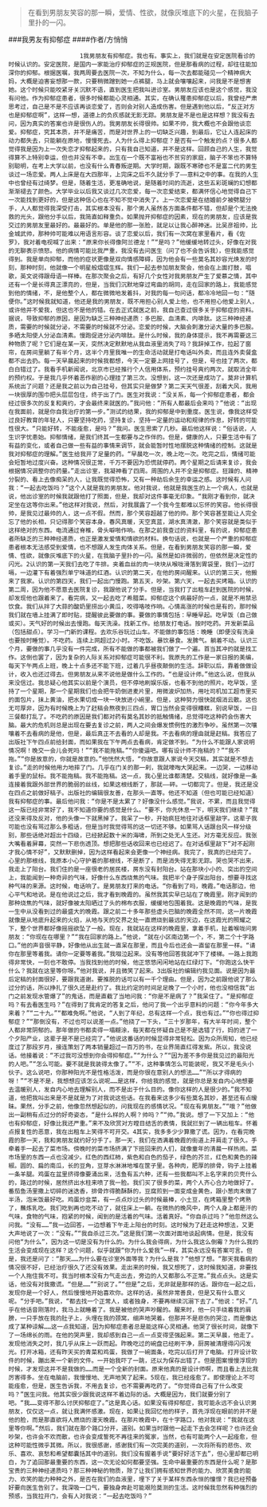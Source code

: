 > 在看到男朋友笑容的那一瞬，爱情、性欲，就像灰堆底下的火星，在我脑子里扑的一闪。

###我男友有抑郁症
####作者/方悄悄

						1我男朋友有抑郁症。我也有。事实上，我们就是在安定医院看诊的时候认识的。安定医院，是国内一家能治疗抑郁症的正规医院，但是那看病的过程，却往往能加深你的抑郁。根据医嘱，我两周要去医院一次，不知为什么，每一次去都能碰见一个精神病大妈，大概是迫害妄想那一款，只要稍微蹭到她一点裤腿，马上就会嚷嚷起来，问我是不是想害她。这个时候只能咬紧牙关沉默不语，直到医生把我叫进诊室。男朋友应该也是这个感觉，我没有问他。作为抑郁症患者，很多时候都能心灵相通。其实，在确认罹患抑郁症以后，我曾经严肃思考过，自己是不是不应该再谈恋爱了，否则会对别人造成伤害。但是遇到他以后，“反正对方也是抑郁症啊”，这样一想，道德上的负疚感就无影无踪。男朋友是不是也是这样想？我没有去问，因为真实的答案也许是很伤人的。我男朋友长得很帅。如果不帅，我大概也不会跟他谈恋爱。抑郁症，究其本质，并不是痛苦，而是对世界上的一切缺乏兴趣，到最后，它让人连起床的动力都失去，只能躺在原地，慢慢死去。人为什么得上抑郁症？是否有一个触发的点？很多人都觉得我是因为上一次失恋才抑郁起来的，只有我自己知道，并不是这样。回顾自己的人生，我觉得算不上特别幸运，但也并没有不幸。出生在一个既不富裕也不贫穷的家庭，脑子不笨也不算特别聪明，在考上大学以前，也没有什么青春叛逆期。大学时期，跟既不寒碜也不是富二代的男生谈过一场恋爱。两人上床是在大四那年，上完床之后不久就分手了——意料之中的事。在我的人生中也曾经有过绮梦。但是，随着生活，更准确地说，是随着时间的流逝，这些五彩斑斓的幻想都渐渐褪去了颜色。大学毕业以后我又谈过几次恋爱，每一次恋爱结束，都满怀信心地觉得自己下一次能找到更好的，但是这种信心也在不知不觉中消失了。上一次恋爱是在结婚前夕被劈腿分手，人人都觉得我深受打击，其实根本没有，那个男人虽然各方面条件都不错，但却是个无法挽救的光头，跟他分手以后，我简直如释重负。如果抛开抑郁症的因素，现在的男朋友，应该是我交过的男朋友里最好的。最最好的。单是他的那一张脸，就足以让我心醉神迷。比吴彦祖帅，比金城武帅，那种帅可能难以用语言形容。谈了恋爱以后，我们有一次窝在家里看片，看《佐罗》，我对着电视喊了出来：“原来你长得像阿兰德龙！”“是吗？”他缓缓地转过头，好像在对我的无聊表示愤怒。他的病情可能比我严重，我没有去问医生（问了也不会告诉我），但我能感觉得到。我是单向抑郁，而他的症状更像是双向情感障碍，因为他会有一些莫名其妙容光焕发的时刻，那种时刻，他就像一个明星般熠熠生辉。我们一起去参加朋友聚会，他会在上面打鼓，唱歌，英文说得跟母语一样棒。在那次聚会之后，有好几个女性对我男朋友产生了爱慕之情，其中还有一个是长得真正漂亮的，但是，当我们沉默地穿过弯曲的胡同，走在回家的路上，我能感觉到他的情绪，不，是他整个人，都在微微地发着抖，对我的每一句问话，都冷冷地回一句：“随便你。”这时候我就知道，他还是我的男朋友，既不用担心别人爱上他，也不用担心他爱上别人，或许他并不爱我，但这也不是他的错。在去正式就医之前，我自己查过很多关于抑郁症的资料。据说，导致抑郁的原因，是因为缺乏三种神经递质：多巴胺、血清素、内啡肽。这三种神经递质，需要的时候就分泌，不需要的时候就不分泌。恋爱的时候，大脑会刺激分泌大量的多巴胺。多晒太阳使人分泌血清素。慢跑促进分泌内啡肽。是什么时候，我的身体提示，我不再需要这三种物质了呢？它们是在某一天，突然决定默默地从我血液里消失了吗？我辞掉工作，拉起了窗帘，在房间里躺了有半个月，这半个月里我唯一的生命活动就是打电话叫外卖，而且连外卖餐盒都不出去扔。每一天早晨起来的时候我都想，今天一定要上网挂号了，但是，号也挂了两次，都白白错过了。我看手机新闻说，北京市已经推行个人信用体系，预约挂号爽约两次，就取消全年的预约权。于是我几乎怀着恶作剧的心理挂了第三次。没想到，这一次还是成功了。莫非计算机系统出了问题？还是我之前以为自己挂号，但其实只是做梦？第二天天气很差，刮着大风，我用一块很厚的围巾把头层层包住，终于出了门。医生对我说：“没关系，每一个抑郁症患者，都会经过很多次的反复和爽约，才会最终来就医的。”我问他：“所有人都最后会来吗？”他说：“出现在我面前，就是你自我治疗的第一步。”测试的结果，我的抑郁是中到重度。医生说，像我这样受过良好教育的年轻人，只要坚持吃药，坚持复诊，坚持一定量的运动和规律的作息，好转的可能性很大。“只能好转，不能痊愈，是吗？”我问。医生思索了几秒。最后他这样说：“俗话说，人生识字忧患始。抑郁情绪，是我们终其一生都要与之作伴的。但是，健康的人，只要生活中有了有益的变化，或者自己做一些有益的事情来调节，就会能暂时性地摆脱这种情绪的控制。这就是我对抑郁症的理解。”医生给我开了足量的药。“早晨吃一次，晚上吃一次。吃完之后，情绪可能会短暂地过度兴奋。这种情况很正常，千万不要因为恐慌就停药。两个星期之后请来复诊，我会根据情况调整你的药量。”走出诊室，我凝神看了四周。周围的人并不全是抑郁症。狂躁的、精神分裂的、看上去像痴呆的人，让我既觉得恐怖，又有一种劫后余生的幸运之感。这时候有人问我：“一起去吃饭吗？”这个人就是我的男朋友。他对我说，他就是我医生的上一个病人，也就是说，他出诊室的时候我就跟他打了照面，但是，我却对这件事毫无印象。“我刚才看到你，就决定坐在这等你出来。”他这样对我说，然后，对我展露了一个我今生都难以忘怀的笑容。他长得很帅，是我见过最帅的人，这一点不假。然而，那个笑容超越了他的帅。那个笑容甚至能让人完全忘了他的长相，只记得那个笑容本身。春风真暖，天空真蓝，湖水真清澈，那个笑容就是类似于这样绝对的东西。电流通过脊椎，骨头噼啪作响。在那之前我查过的资料里，有的说，抑郁症患者所缺乏的三种神经递质，也正是激发爱情和情欲的材料。换句话说，也就是一个严重的抑郁症患者根本无法感受到爱情，也不想跟人发生肉体关系。但是，在看到男朋友笑容的那一瞬，爱情、性欲，就像灰堆底下的火星，在我脑子里扑的一闪。虽然是如许微弱的，但依然是决定性的闪光。2认识的第一天我们去吃了牛排。夹着血丝的肉一块块从喉咙滑落到胃袋里，我们一边打嗝，一边灌下有着强烈单宁味道的红酒。认识的第二天，在他的房间醒来。认识的第三天，他搬来了我家。认识的第四天，我们一起出门慢跑。第五天，吵架。第六天，一起去买烤箱。认识的第二周，因为他不愿意去医院复诊，我跟他说了分手。但是，当我打了出租车赶到医院的时候，却发现他也跟着来了。看完病，又一起去吃了希腊菜。抑郁症这个病最好的一点，就是不用禁忌饮食。我们从拌了大蒜的酸奶里捞出小黄瓜，咬得咯吱作响。心情高涨的时候也是有的，那时候我们就在墙上挂满了即时贴，提醒彼此要做的事。要做的事情包括：早睡早起。吃早饭（自己做或买）。天气好的时候出去慢跑。每天洗澡。找新工作。给朋友打电话。按时吃药。开发新菜品（包括甜点）。学习一门新的课程。去欢乐谷玩过山车。不能做的事包括：晚睡（即便没有洗澡也要按时睡觉）。不吃药。连续上网超过2小时。不吃饭。暴饮暴食。发脾气。躺着不动。认识三个月，要做的事几乎没有一件完成，所有不能做的事都被我们做了一个遍。首当其冲的就是找工作。这倒也罢了，因为复杂的人际关系对抑郁症可能很不利。我原先的工作是一家日报的美编，每天下午两点上班，晚上十点多还不能下班，过着几乎昼夜颠倒的生活。辞职以后，靠着做做设计，收入也还过得去。但男朋友从来不说他是做什么工作的。“也是设计师。”他这么说，但我从来没信过。我总疑心他其实以前是个演员，但不停地刷娱乐版，也看不到他的照片。吃早饭，坚持了一个星期，那一个星期我们也会把牛奶倒进麦片里，用微波炉加热，用吐司机加工超市里买的面包片，抹上黄油，把水果切成一块一块放进小碗里。但是，这种努力很快就烟消云散。这也无可厚非，因为有时候晚上为了赶稿会熬夜到三四点，胃口当然会变得很糟糕，别说早饭，一日三餐都打乱了。不吃药的原因是我们都对药有莫名其妙的抵触情绪，总觉得吃这种药会伤害大脑。最大的危机则总是出现在要去复诊之前，两人之间会爆发惯例性的激烈争吵。虽然第一次嚷嚷着不去看病的是他，但是，最后真正不去看的人却是我。不去看病的理由就是赶稿。我答应了出版社下午四点前给封面，而如果我在下午两点去看病，肯定做不到。“为什么不能跟人家说明情况啊！晚交一会儿会死吗！”“我不能拖稿。”“你傻逼吧。哪有设计师不拖稿的？”“我不拖。”“你是故意的，你就是故意的。”他恍然大悟，“你故意跟人家说今天交稿，其实就是不想去复诊。”走的时候他用力地摔了门。几乎在门关的那一刹，我就嚎啕大哭起来。一边哭，一边移动着手里的鼠标。我不能拖稿。我不能拖稿。这一点，我心里比谁都清楚。交稿线，就好像是一条连接着我跟外部世界的脆弱的丝线，如果这根线断了，那就——砰。一切都完了。但是，我还是没在四点之前做好稿子。出版社的编辑很友善，在那头一直等。他还不知道（但也可能已经知道）我有抑郁症的事。最后他问我：“你是不是太累了？好像没什么感觉。”我说，不累，而且我觉得这一版已经非常好了，我不知道你要的感觉是什么。“要不，你先休息一下，明天我们继续？”我还没来得及反对，他的头像一下就黑掉了。我呆了一秒，开始疯狂地往对话框里敲字。这辈子我可能也没有骂过那么多粗话，但是当时我觉得骂的这一切还不够。如果骂人话跟台风一样分级别，那些话绝对超出十四级，已经掀起数十米的海啸，所到之处无人生还。对方毫无反应。我张大嘴看着屏幕，突然一下悲伤透顶。想把那些话收回来也已经迟了。在对话框里敲下“对不起刚才我心情不好”，又默默删掉，因为这样看起来会更像一个神经病。我完了，我真的已经完了。心里的那根线，我原本小心守护着的那根线，不是断了，而是消失得无影无踪。哭也哭不出来，我走上了阳台。我们住的是一座很老的居民楼，房东没有封阳台。站在那块小小的、突出的空间上，我能闻到一种奇异的气味，好像什么东西烧焦的气味。我把半个身子探出阳台，想要寻找这种气味的来源。这时候，电话响了。是男朋友打来的电话。“你看到了吗，晚霞。”电话那边，他心平气和地说。是在他说过之后，我才看到晚霞的。虽然我其实早已站在了晚霞里。刚才闻到的那种烧焦的气味，就好像被太阳晒过了头的棉布衣服，缓缓地包围着我。这是晚霞的气味，是我一生中从没看到过的最盛大的晚霞。跟之前二十多年那些虚头巴脑的晚霞全然不同，这一片晚霞就像是从地底升起来的火焰，从地与天的交界之处一直燃烧到最远的天边，在这霞光的照耀之下，整个世界都好像摇摇欲坠了一般。现在，我就站在这样的晚霞里，拿着手机，扯着喉咙问男朋友：“你现在在哪里？”“我在回家的路上。”他说，“就在小区南边第一个，不，第二个十字路口。”他的声音很平静，好像他从出生就一直呆在那里，而且今后也还会一直留在那里一样。“请你在那里等着我。请你一定要等着我。”我啜泣起来。没有等他回答我就冲下了楼梯。一路上我跑得非常快，一刻也不敢停。当我找到他的时候，他正悠悠闲闲地站在红绿灯下。“你跑这么快干什么？我就在这里等你呀。”他对我说，并且微笑了起来。3出版社的编辑约我见面。说是因为最后定稿的封面很好，要跟我道谢。要推脱的话可以有一千个理由。但是，因为之前跟他说了那么过分的话，所以挣扎了很久还是赴约了。我比约定的时间足足晚了一个小时，他也没相信我“出门之前发现水管爆了”的鬼话，而是直截了当地问我：“你是不是病了？”我呆住了。“是抑郁症吗？有去看医生吗？”在得到了我肯定的答复之后，他问了我一个出乎意料的问题：“你今年多大来着？”“二十九。”“都难免啊。”他说，“人到了年纪，总有这样一个点，我也有过。”“你也得过抑郁症？”“那倒没有，不过也可以说差一点。”他挠了一下头，“三十岁那年，有大半年时间，整个人都非常阴郁的。那年做的书都卖得一塌糊涂，每天都在怀疑自己是不是选错了行，妈的进了一个夕阳产业，这辈子是不是已经完了。”他说这番话的时候显得非常轻松。因为众所周知，他已经度过了那段岁月，接连策划了两本销量超过一百万的书，在业界简直红得发紫。所以，我没说话。他接着说：“不过我可没想到你会得抑郁症。”“为什么？”“因为差不多你是我见过的最阳光的人吧。”“怎么可能。要不就是我装得太像了。”“不，这种事情怎么可能装呢，我又不是毛头小伙子。这么说吧，你那种阳光不是性格活泼，而是你很在意别人的想法……”“所以才得病的呀！”“不是不是，我想想应该怎么说呢……是这样，你给我的感觉，就是你总是发自内心地想要去温暖别人，发自内心地去理解别人，而不是出于什么目的。像你这样的人是很少的。”我不知道，他把我叫出来是不是就是为了对我说这些话。在我看来这多少有些莫名其妙，甚至还有点暧昧。果然，分手之前，他像忽然想起似的，问我现在的感情状况。“现在有男朋友。”“哦？”他做出一副稍有点过分的好奇姿态，“是什么样的人啊？帅吗？”“帅。”我说。想了一下又加上：“他也有抑郁症，好像比我还严重。”来不及欣赏对方瞠目结舌的表情，我就拦到了一辆出租车。怀着点报复性的恶意，我在出租车上笑得不可开交。4其实，我多多少少算撒了谎。因为，在看完晚霞的那一天，我和男朋友就约好分手了。那一天，我们在洒满着晚霞的街道上并肩走了很久。手牵着手一起去了菜市场。傍晚时的菜市场挤满了下班回来的人们，就像童年的清晨一样热闹。菜市场里的东西一点也没减少。红色的西红柿，紫色和白色的茄子，绿色的芥兰，红色和黄色的辣椒。圆的、扁的南瓜，长的豆角，豆芽水淋淋地堆在筐子里。各种肉，肥厚的排骨，钩子上挂着一条羊腿。鸡蛋在盆里挤得像要涌出来，活鱼有五六种，还有一些我都叫不上名字来的贝壳什么的，路过的时候，居然挤出水柱来喷了我一脸。我们买了很多的菜，两个人齐心合力地做好了。番茄鱼汤里撒上切碎的迷迭香，排骨炸得脆酥酥的，豆腐煎到一面变成金黄色，跟小葱肉末做了半汤，泡米饭最好吃。鸡蛋炒韭菜，有一点点炒过头的时候最棒，小土豆，在烤箱里整个烤熟了，蘸炼乳吃。我们吃到再也吃不动了，就往床上一躺。在微热的晚风中，两个人身上都是汗的气味，食物的气味，抱紧的时候，闻到的是活着的气味。活着真好。“你自杀过吗？”他忽然这么问我。“没有……”我一边回答，一边想着下午走上阳台的时刻。这时候为了赶走这种想法，又更大声地说了一次：“没有。”“我自杀过三次。”这是我们第一次面对面地谈起病情。但是，我没有问他“为什么”，因为这一切是没有为什么的。为什么我会得病，为什么我这么倒霉？为什么我的生活会变成现在这样？这个问题，似乎就跟“你为什么爱我”一样，其实永远没有答案可言。但是，我还是问了：“那天……为什么要在诊室外面等我？为什么是我？”他想了想。“那天我看病的情况很不好，已经治疗很久了还没有效果。走出来的时候，我又想死了，这时候我知道，非要找一个人拖住我不可。我当时根本没有力气走出去，旁边的人又都那么不正常。”我点点头。这是实话，他没有对我撒谎。“但是……”“别说了。”“但是”之后，无非就是那样的话。跟你在一起之后，发现你是一个好人，然后慢慢地开始喜欢你。这样的话，虽然非常善良，但是又有什么意义呢。“分手吧。”我说，“都去找一个正常人，或者独身，不要再继续沉溺下去了。”他说：“好。”几乎在他话音刚落时，我马上就睡着了。我是被他的哭声吵醒的。醒来时，他一只手绕着我的肩膀，一只手放在我的肚子上，头埋在我的颈窝，细声地哭着。但那并不是悲伤的哭泣，而是像达成了某种谅解……这一点我知道，因为抑郁症患者总是能这样心灵相通。他哭了很长时间，就像下了一场绵长的雨。在他的哭声里，我却感到自己一点一点变得坚强起来。第二天早晨，他走了。发现他消失之时，我几乎从床上一跃而起。昨晚吃过的碗盘已经刷干净，厨房被清理得闪闪发光。打开冰箱，还有昨天买的青菜和鸡蛋，我做了一碗面条，吃完以后打开了电脑。打开设计软件的时候，蹦出来一个新的文件。一开始我吓了一跳，还以为保存出错了。但是图案慢慢浮现的时候，才发现这并不是我做的……而是一个全新的封面。原来他真的是设计师啊，而且看上去比我厉害得多。坐在电脑前，我慢慢地、无声地笑了起来。5现在，我已经痊愈了。即使理论上不可能痊愈，但是，医生告诉我，不用去复诊，也不需要再吃药了。“你觉得自己有了什么改变吗？”医生问我。他其实很少跟我说这样不着边际的话。大概是因为，我们就要分别了吧。“我……变得不那么讨厌抑郁症了。”这是真心话。如果没有得抑郁症，我可能永远不会认识男朋友，仅仅这一点，就让我满怀感激。现在，如果让我回忆他的样子，首先浮现在眼前的并不是他的脸，而是那直欲将人燃烧的漫天晚霞。在那片晚霞中，在十字路口，他对我说：“我就在这里等你啊。”然后，我们就在那个路口分开，道别。如果当时跟他一起走下去会怎样呢？也许还会吵架，也许会不欢而散，也许会变成誓死不再往来的冤家，当然，也有可能两个人一起痊愈，但这种可能性微乎其微。所以，我很感谢，感谢我们有一次完美的道别，一次将所有的悲伤、欢乐、喜欢、哀愁和希望都囊括其中的道别。我们没有握着手说“要好好活下去”，但心里却都已明白，为了追回那最重要的东西，这一次无论如何都要坚强。生命中最重要的东西是什么呢？是那宝贵的三种神经递质吗？那三种神秘的物质，除了让我们拥有感知世界的能力、欣赏美食的能力、欢笑的能力种种之外，是否在我们的血液里，埋下了关于某样东西永恒的憧憬？我已经预备好要向医生告别了。我深吸一口气，要独身奔赴可能艰险莫测的生活。这时候我忽然有种强烈的预感，当我拉开门，会有人对我说：“一起去吃饭吗？”			  		
